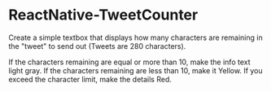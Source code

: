 # ReactNative-TweetCounter

Create a simple textbox that displays how many characters are remaining in the "tweet" to send out (Tweets are 280 characters).

If the characters remaining are equal or more than 10, make the info text light gray. 
If the characters remaining are less than 10, make it Yellow. 
If you exceed the character limit, make the details Red.
